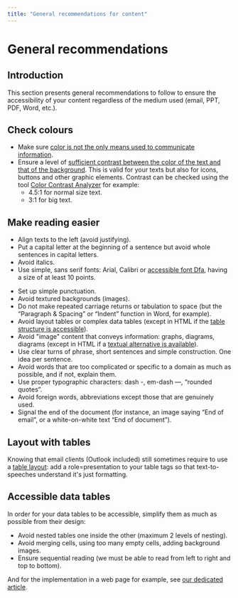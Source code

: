 ```yaml
---
title: "General recommendations for content"
---
```


# General recommendations 

## Introduction
This section presents general recommendations to follow to ensure the accessibility of your content regardless of the medium used (email, PPT, PDF, Word, etc.).

## Check colours

* Make sure [color is not the only means used to communicate information](/en/web/design/colors-and-contrasts/#do-not-use-colour-or-sensory-characteristics-as-the-unique-source-of-information).
* Ensure a level of [sufficient contrast between the color of the text and that of the background](/en/web/design/colors-and-contrasts/#make-sure-there-is-enough-contrast-between-font-and-background-colors). This is valid for your texts but also for icons, buttons and other graphic elements. Contrast can be checked using the tool [Color Contrast Analyzer](https://www.paciellogroup.com/resources/contrastanalyser/) for example:
  * 4.5:1 for normal size text.
  * 3:1 for big text.

## Make reading easier

* Align texts to the left (avoid justifying).
* Put a capital letter at the beginning of a sentence but avoid whole sentences in capital letters.
* Avoid italics.
* Use simple, sans serif fonts: Arial, Calibri or [accessible font Dfa](https://opensource.orange.com/fr/category/actualites/ow2-fr/osai-fr/accessible_dfa-fr/), having a size of at least 10 points.
<!-- removed multiples lines – not relevant in English --> 
* Set up simple punctuation.
* Avoid textured backgrounds (images).
* Do not make repeated carriage returns or tabulation to space (but the “Paragraph & Spacing” or “Indent” function in Word, for example).
* Avoid layout tables or complex data tables (except in HTML if the [table structure is accessible](/en/web/develop/textual-content/#structuring-data-tables)).
* Avoid "image" content that conveys information: graphs, diagrams, diagrams (except in HTML if a [textual alternative is available](/en/web/design/non-textual-content/)).
* Use clear turns of phrase, short sentences and simple construction. One idea per sentence.
* Avoid words that are too complicated or specific to a domain as much as possible, and if not, explain them.
* Use proper typographic characters: dash -, em-dash —, “rounded quotes”.
* Avoid foreign words, abbreviations except those that are genuinely used.
* Signal the end of the document (for instance, an image saying “End of email”, or a white-on-white text “End of document”).

## Layout with tables

Knowing that email clients (Outlook included) still sometimes require to use a [table layout](/en/editorial-content/emails/): add a role=presentation to your table tags so that text-to-speeches understand it's just formatting.

## Accessible data tables

In order for your data tables to be accessible, simplify them as much as possible from their design:
* Avoid nested tables one inside the other (maximum 2 levels of nesting).
* Avoid merging cells, using too many empty cells, adding background images.
* Ensure sequential reading (we must be able to read from left to right and top to bottom).

And for the implementation in a web page for example, see <a href="/en/web/develop/textual-content/#structuring-data-tables" title="Structuring data tables">our dedicated article</a>.

